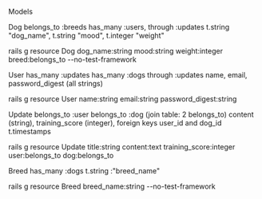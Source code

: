 Models

Dog 
belongs_to :breeds 
has_many :users, through :updates 
t.string "dog_name", t.string "mood", t.integer "weight"

rails g resource Dog dog_name:string mood:string weight:integer breed:belongs_to --no-test-framework

User 
has_many :updates
has_many :dogs through :updates 
name, email, password_digest (all strings)

rails g resource User name:string email:string password_digest:string

Update
belongs_to :user
belongs_to :dog 
(join table: 2 belongs_to)
content (string), training_score (integer), foreign keys user_id and dog_id t.timestamps

rails g resource Update title:string content:text training_score:integer user:belongs_to dog:belongs_to

Breed
has_many :dogs 
t.string :"breed_name"

rails g resource Breed breed_name:string --no-test-framework


